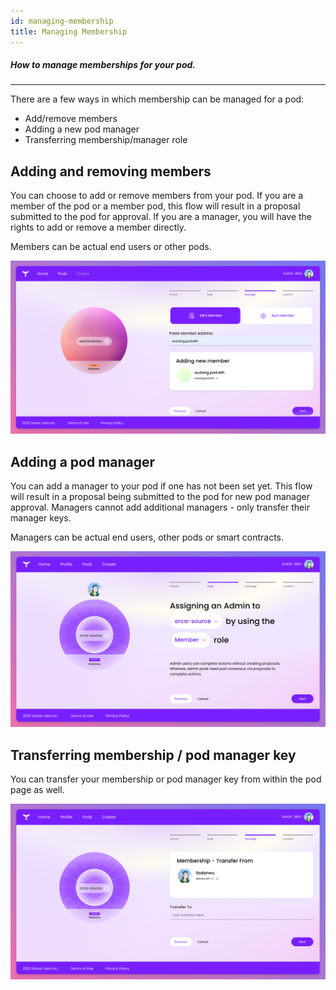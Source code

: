 ```yaml
---
id: managing-membership
title: Managing Membership
---
```


##### How to manage memberships for your pod.
---


There are a few ways in which membership can be managed for a pod:

- Add/remove members
- Adding a new pod manager
- Transferring membership/manager role

## Adding and removing members[](https://docs.orcaprotocol.org/docs/getting-started-pods/managing-membership#adding-and-removing-members)

You can choose to add or remove members from your pod. If you are a member of the pod or a member pod, this flow will result in a proposal submitted to the pod for approval. If you are a manager, you will have the rights to add or remove a member directly.

Members can be actual end users or other pods.

![Manage Membership](./img/ManageMembership1.png)

## Adding a pod manager[](https://docs.orcaprotocol.org/docs/getting-started-pods/managing-membership#adding-a-pod-admin)

You can add a manager to your pod if one has not been set yet. This flow will result in a proposal being submitted to the pod for new pod manager approval. Managers cannot add additional managers - only transfer their manager keys.

Managers can be actual end users, other pods or smart contracts.

![Manage Membership](./img/ManageMembership2.png)

## Transferring membership / pod manager key[](https://docs.orcaprotocol.org/docs/getting-started-pods/managing-membership#transferring-membership--pod-admin-key)

You can transfer your membership or pod manager key from within the pod page as well.

![Manage Membership](./img/ManageMembership3.png)